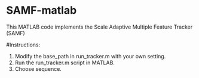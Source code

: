 # SAMF-matlab
This MATLAB code implements the Scale Adaptive Multiple Feature Tracker (SAMF)

#Instructions:
1) Modify the base_path in run_tracker.m with your own setting.
2) Run the run_tracker.m script in MATLAB.
3) Choose sequence.
